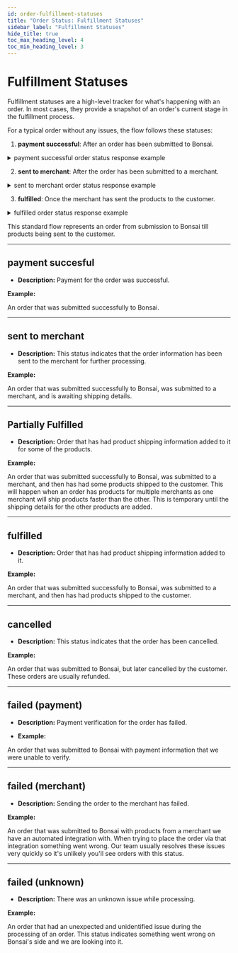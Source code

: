 ```yaml
---
id: order-fulfillment-statuses
title: "Order Status: Fulfillment Statuses"
sidebar_label: "Fulfillment Statuses"
hide_title: true
toc_max_heading_level: 4
toc_min_heading_level: 3
---
```



# Fulfillment Statuses

Fulfillment statuses are a high-level tracker for what's happening with an order. In most cases, they provide a snapshot of an order's current stage in the fulfillment process.

For a typical order without any issues, the flow follows these statuses:

1. **payment successful**: After an order has been submitted to Bonsai.
<details>
  <summary>payment successful order status response example</summary>
  <div>

  ```json
  {
    "data": {
        "id": "31415926535897932384626433",
        "orderNumber": 832795,
        "externalId": "028841971693993751058209749445923",
        "fulfillmentStatus": "payment successful",
        "shippingTracking": [],
        "products": [
            {
                "id": "078164062862089986280348253421170",
                "variantId": "679821480865132823066470938446095",
                "merchantOrderId": null,
                "fulfillmentStatus": "payment successful",
                "paymentStatus": "paid",
                "quantity": 1
            }
        ],
        "customer": {
            "firstName": "Archimedes",
            "lastName": "Syracuse",
            "email": "gmail@gmail.com"
        }
    },
    "errors": []
}
  ```

  </div>
</details>

2. **sent to merchant**: After the order has been submitted to a merchant.
<details>
  <summary>sent to merchant order status response example</summary>
  <div>

  ```json
  {
    "data": {
        "id": "31415926535897932384626433",
        "orderNumber": 832795,
        "externalId": "028841971693993751058209749445923",
        "fulfillmentStatus": "sent to merchant",
        "shippingTracking": [],
        "products": [
            {
                "id": "078164062862089986280348253421170",
                "variantId": "679821480865132823066470938446095",
                "merchantOrderId": "5284911117",
                "fulfillmentStatus": "sent to merchant",
                "paymentStatus": "paid",
                "quantity": 1
            }
        ],
        "customer": {
            "firstName": "Archimedes",
            "lastName": "Syracuse",
            "email": "gmail@gmail.com"
        }
    },
    "errors": []
}
  ```

  </div>
</details>

3. **fulfilled**: Once the merchant has sent the products to the customer.
<details>
  <summary>fulfilled order status response example</summary>
  <div>

  ```json
  {
    "data": {
        "id": "31415926535897932384626433",
        "orderNumber": 832795,
        "externalId": "028841971693993751058209749445923",
        "fulfillmentStatus": "fulfilled",
        "shippingTracking": [
            {
                "carrier": "Shipping Carrier name",
                "trackingNumber": "0348253421170679",
                "trackingUrl": "https://trackingurl.com",
                "products": [
                    {
                        "id": "078164062862089986280348253421170",
                        "variantId": "679821480865132823066470938446095",
                        "quantity": 1
                    }
                ]
            }
        ],
        "products": [
            {
                "id": "078164062862089986280348253421170",
                "variantId": "679821480865132823066470938446095",
                "merchantOrderId": "5284911117",
                "fulfillmentStatus": "fulfilled",
                "paymentStatus": "paid",
                "quantity": 1
            }
        ],
        "customer": {
            "firstName": "Archimedes",
            "lastName": "Syracuse",
            "email": "gmail@gmail.com"
        }
    },
    "errors": []
}
  ```

  </div>
</details>

This standard flow represents an order from submission to Bonsai till products being sent to the customer.

---

## payment succesful

- **Description:** Payment for the order was successful.

**Example:**

An order that was submitted successfully to Bonsai.

---

## sent to merchant

- **Description:** This status indicates that the order information has been sent to the merchant for further processing.

**Example:**

An order that was submitted successfully to Bonsai, was submitted to a merchant, and is awaiting shipping details.

---

## Partially Fulfilled

- **Description:** Order that has had product shipping information added to it for some of the products.

**Example:**

An order that was submitted successfully to Bonsai, was submitted to a merchant, and then has had some products shipped to the customer. This will happen when an order has products for multiple merchants as one merchant will ship products faster than the other. This is temporary until the shipping details for the other products are added.

---

## fulfilled

- **Description:** Order that has had product shipping information added to it.

**Example:**

An order that was submitted successfully to Bonsai, was submitted to a merchant, and then has had products shipped to the customer.

---


## cancelled

- **Description:** This status indicates that the order has been cancelled.

**Example:**

An order that was submitted to Bonsai, but later cancelled by the customer. These orders are usually refunded.

---

## failed (payment)

- **Description:** Payment verification for the order has failed.

- **Example:**

An order that was submitted to Bonsai with payment information that we were unable to verify.

---

## failed (merchant)

- **Description:** Sending the order to the merchant has failed.

**Example:**

An order that was submitted to Bonsai with products from a merchant we have an automated integration with. When trying to place the order via that integration something went wrong. Our team usually resolves these issues very quickly so it's unlikely you'll see orders with this status.

---

## failed (unknown)

- **Description:** There was an unknown issue while processing.

**Example:**

An order that had an unexpected and unidentified issue during the processing of an order. This status indicates something went wrong on Bonsai's side and we are looking into it.
